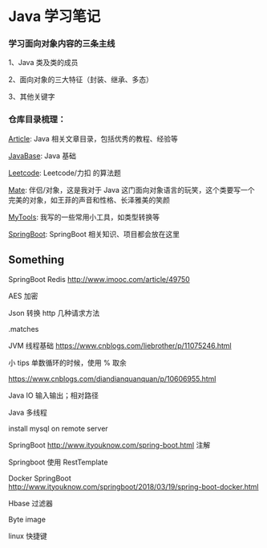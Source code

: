 # Java 学习笔记

### 学习面向对象内容的三条主线

1、Java 类及类的成员

2、面向对象的三大特征（封装、继承、多态）

3、其他关键字



### 仓库目录梳理：

[Article](Article): Java 相关文章目录，包括优秀的教程、经验等

[JavaBase](JavaBase): Java 基础

[Leetcode](Leetcode): Leetcode/力扣 的算法题

[Mate](Mate): 伴侣/对象，这是我对于 Java 这门面向对象语言的玩笑，这个类要写一个完美的对象，如王菲的声音和性格、长泽雅美的笑颜

[MyTools](MyTools): 我写的一些常用小工具，如类型转换等

[SpringBoot](SpringBoot): SpringBoot 相关知识、项目都会放在这里









## Something

  SpringBoot Redis
 http://www.imooc.com/article/49750

 AES 加密

 Json 转换
 http 几种请求方法

 .matches

 JVM 线程基础
 https://www.cnblogs.com/liebrother/p/11075246.html

 小 tips
 单数循环的时候，使用 % 取余

 https://www.cnblogs.com/diandianquanquan/p/10606955.html

 Java IO 输入输出；相对路径

 Java 多线程

 install mysql on remote server

 SpringBoot
 http://www.ityouknow.com/spring-boot.html
 注解

 Springboot 使用 RestTemplate

 Docker SpringBoot
 http://www.ityouknow.com/springboot/2018/03/19/spring-boot-docker.html

 Hbase 过滤器

 Byte image

 linux 快捷键  

